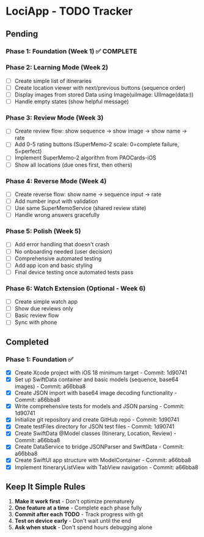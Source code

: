# LociApp - TODO Tracker

## Pending

### Phase 1: Foundation (Week 1) ✅ COMPLETE

### Phase 2: Learning Mode (Week 2)
- [ ] Create simple list of itineraries
- [ ] Create location viewer with next/previous buttons (sequence order)
- [ ] Display images from stored Data using Image(uiImage: UIImage(data:))
- [ ] Handle empty states (show helpful message)

### Phase 3: Review Mode (Week 3)
- [ ] Create review flow: show sequence → show image → show name → rate
- [ ] Add 0-5 rating buttons (SuperMemo-2 scale: 0=complete failure, 5=perfect)
- [ ] Implement SuperMemo-2 algorithm from PAOCards-iOS
- [ ] Show all locations (due ones first, then others)

### Phase 4: Reverse Mode (Week 4)
- [ ] Create reverse flow: show name → sequence input → rate
- [ ] Add number input with validation
- [ ] Use same SuperMemoService (shared review state)
- [ ] Handle wrong answers gracefully

### Phase 5: Polish (Week 5)
- [ ] Add error handling that doesn't crash
- [ ] No onboarding needed (user decision)
- [ ] Comprehensive automated testing
- [ ] Add app icon and basic styling
- [ ] Final device testing once automated tests pass

### Phase 6: Watch Extension (Optional - Week 6)
- [ ] Create simple watch app
- [ ] Show due reviews only
- [ ] Basic review flow
- [ ] Sync with phone

## Completed

### Phase 1: Foundation ✅
- [x] Create Xcode project with iOS 18 minimum target - Commit: 1d90741
- [x] Set up SwiftData container and basic models (sequence, base64 images) - Commit: a66bba8
- [x] Create JSON import with base64 image decoding functionality - Commit: a66bba8
- [x] Write comprehensive tests for models and JSON parsing - Commit: 1d90741
- [x] Initialize git repository and create GitHub repo - Commit: 1d90741
- [x] Create testFiles directory for JSON test files - Commit: 1d90741
- [x] Create SwiftData @Model classes (Itinerary, Location, Review) - Commit: a66bba8
- [x] Create DataService to bridge JSONParser and SwiftData - Commit: a66bba8
- [x] Create SwiftUI app structure with ModelContainer - Commit: a66bba8
- [x] Implement ItineraryListView with TabView navigation - Commit: a66bba8

## Keep It Simple Rules
1. **Make it work first** - Don't optimize prematurely
2. **One feature at a time** - Complete each phase fully
3. **Commit after each TODO** - Track progress with git
4. **Test on device early** - Don't wait until the end
5. **Ask when stuck** - Don't spend hours debugging alone